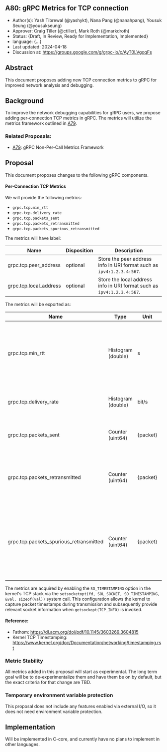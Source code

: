 A80: gRPC Metrics for TCP connection
----
* Author(s):  Yash Tibrewal (@yashykt), Nana Pang (@nanahpang), Yousuk Seung (@yousukseung)
* Approver: Craig Tiller (@ctiller), Mark Roth (@markdroth)
* Status: {Draft, In Review, Ready for Implementation, Implemented}
* language: {...}
* Last updated: 2024-04-18
* Discussion at: https://groups.google.com/g/grpc-io/c/AyT0LVgoqFs

## Abstract

This document proposes adding new TCP connection metrics to gRPC for improved network analysis and debugging.

## Background

To improve the network debugging capabilities for gRPC users, we propose adding per-connection TCP metrics in gRPC. The metrics will utilize the metrics framework outlined in  [A79].

### Related Proposals: 
* [A79]: gRPC Non-Per-Call Metrics Framework

[A79]: https://github.com/grpc/proposal/blob/master/A79-non-per-call-metrics-architecture.md

## Proposal

This document proposes changes to the following gRPC components.

#### Per-Connection TCP Metrics

We will provide the following metrics:
- `grpc.tcp.min_rtt`
- `grpc.tcp.delivery_rate`
- `grpc.tcp.packets_sent`
- `grpc.tcp.packets_retransmitted`
- `grpc.tcp.packets_spurious_retransmitted`

The metrics will have label:

| Name        | Disposition | Description |
| ----------- | ----------- | ----------- |
| grpc.tcp.peer_address | optional | Store the peer address info in URI format such as `ipv4:1.2.3.4:567`. |
| grpc.tcp.local_address | optional | Store the local address info in URI format such as `ipv4:1.2.3.4:567`. |

The metrics will be exported as:

| Name          | Type  | Unit  | Labels  | Description |
| ------------- | ----- | ----- | ------- | ----------- |
| grpc.tcp.min_rtt | Histogram (double) | s | grpc.tcp.peer_address, grpc.tcp.local_address | Records TCP's current estimate of minimum round trip time (RTT), typically used as an indication of the network health between two endpoints.  |
| grpc.tcp.delivery_rate | Histogram (double) | bit/s | grpc.tcp.peer_address, grpc.tcp.local_address | Records latest throughput measured of the TCP connection. |
| grpc.tcp.packets_sent | Counter (uint64) | {packet} | grpc.tcp.peer_address, grpc.tcp.local_address | Records total packets TCP sends in the calculation period. |
| grpc.tcp.packets_retransmitted | Counter (uint64) | {packet} | grpc.tcp.peer_address, grpc.tcp.local_address | Records total packets lost in the calculation period, including lost or spuriously retransmitted packets. |
| grpc.tcp.packets_spurious_retransmitted | Counter (uint64) | {packet} | grpc.tcp.peer_address, grpc.tcp.local_address | Records total packets spuriously retransmitted packets in the calculation period. These are retransmissions that TCP later discovered unnecessary.|

The metrics are acquired by enabling the `SO_TIMESTAMPING` option in the kernel's TCP stack via the `setsocketopt(fd, SOL_SOCKET, SO_TIMESTAMPING, &val, sizeof(val))` system call. This configuration allows the kernel to capture packet timestamps during transmission and subsequently provide relevant socket information when `getsockopt(TCP_INFO)` is invoked.

#### Reference: 
* Fathom: https://dl.acm.org/doi/pdf/10.1145/3603269.3604815
* Kernel TCP Timestamping: https://www.kernel.org/doc/Documentation/networking/timestamping.rst

### Metric Stability

All metrics added in this proposal will start as experimental. The long term goal will be to
de-experimentalize them and have them be on by default, but the exact
criteria for that change are TBD.

### Temporary environment variable protection

This proposal does not include any features enabled via external I/O, so
it does not need environment variable protection.

## Implementation

Will be implemented in C-core, and currently have no plans to implement in other languages.


